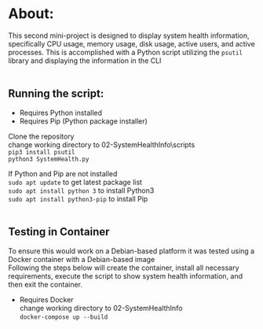 # About:
This second mini-project is designed to display system health information, specifically CPU usage, memory usage, disk usage, active users, and active processes.
This is accomplished with a Python script utilizing the `psutil` library and displaying the information in the CLI <br>
<br>


## Running the script:
* Requires Python installed <br>
* Requires Pip (Python package installer) <br>

Clone the repository <br>
change working directory to 02-SystemHealthInfo\scripts <br>
`pip3 install psutil` <br>
`python3 SystemHealth.py` <br>

If Python and Pip are not installed <br>
`sudo apt update` to get latest package list <br>
`sudo apt install python 3` to install Python3 <br>
`sudo apt install python3-pip` to install Pip <br>
<br>



## Testing in Container
To ensure this would work on a Debian-based platform it was tested using a Docker container with a Debian-based image <br>
Following the steps below will create the container, install all necessary requirements, execute the script to show system health information, and then exit the container. <br>

* Requires Docker <br>
change working directory to 02-SystemHealthInfo <br>
`docker-compose up --build` <br>
